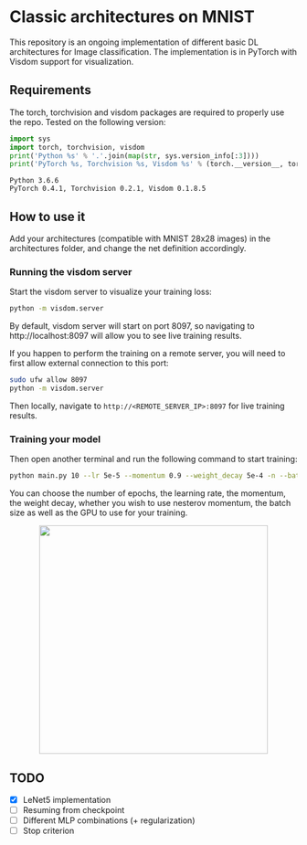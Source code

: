 # Classic architectures on MNIST
This repository is an ongoing implementation of different basic DL architectures for Image classification.
The implementation is in PyTorch with Visdom support for visualization.

## Requirements
The torch, torchvision and visdom packages are required to properly use the repo.
Tested on the following version:
```python
import sys
import torch, torchvision, visdom
print('Python %s' % '.'.join(map(str, sys.version_info[:3])))
print('PyTorch %s, Torchvision %s, Visdom %s' % (torch.__version__, torchvision.__version__, visdom.__version__))
```
```console
Python 3.6.6
PyTorch 0.4.1, Torchvision 0.2.1, Visdom 0.1.8.5
```


## How to use it
Add your architectures (compatible with MNIST 28x28 images) in the architectures folder, and change the net definition accordingly.

### Running the visdom server
Start the visdom server to visualize your training loss:
```bash
python -m visdom.server
```
By default, visdom server will start on port 8097, so navigating to http://localhost:8097 will allow you to see live training results.

If you happen to perform the training on a remote server, you will need to first allow external connection to this port:
```bash
sudo ufw allow 8097
python -m visdom.server
```
Then locally, navigate to `http://<REMOTE_SERVER_IP>:8097` for live training results.


### Training your model
Then open another terminal and run the following command to start training:
```bash
python main.py 10 --lr 5e-5 --momentum 0.9 --weight_decay 5e-4 -n --batch_size 8 --gpu 0
```
You can choose the number of epochs, the learning rate, the momentum, the weight decay, whether you wish to use nesterov momentum, the batch size as well as the GPU to use for your training.

<p align="center"><img align="center" src="https://github.com/frgfm/pytorch_mnist/blob/master/images/lenet5_training.gif" width="400" /></p>

## TODO
- [x] LeNet5 implementation
- [ ] Resuming from checkpoint
- [ ] Different MLP combinations (+ regularization)
- [ ] Stop criterion
